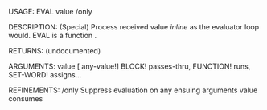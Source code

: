 USAGE:
     EVAL value /only

DESCRIPTION:
     (Special) Process received value *inline* as the evaluator loop would.
     EVAL is a function .

RETURNS:
    (undocumented)

ARGUMENTS:
    value [<opt> any-value!]
        BLOCK! passes-thru, FUNCTION! runs, SET-WORD! assigns...

REFINEMENTS:
    /only
        Suppress evaluation on any ensuing arguments value consumes
